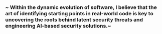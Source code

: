 ### ~ Within the dynamic evolution of software, I believe that the art of identifying starting points in real-world code is key to uncovering the roots behind latent security threats and engineering AI-based security solutions.~

<!--
Github metrics for displaying metrics on development profile
**spr593/spr593** is a ✨ _special_ ✨ repository because its `README.md` (this file) appears on your GitHub profile.

Here are some ideas to get you started:

- 🔭 I’m currently working on ...
- 🌱 I’m currently learning ...
- 👯 I’m looking to collaborate on ...
- 🤔 I’m looking for help with ...
- 💬 Ask me about ...
- 📫 How to reach me: ...
- 😄 Pronouns: ...
- ⚡ Fun fact: ...
-->
